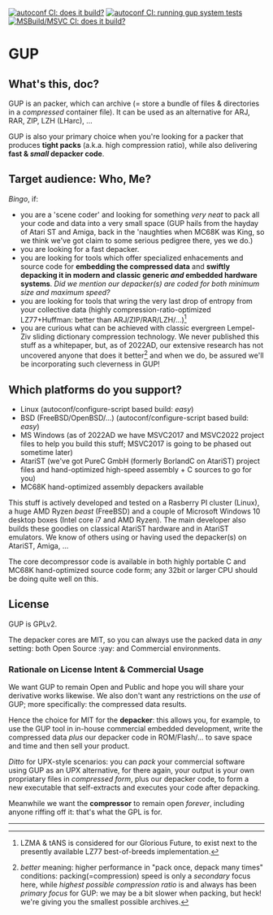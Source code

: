 [![autoconf CI: does it build?](https://github.com/HansWessels/gup/actions/workflows/c-cpp.yml/badge.svg)](https://github.com/HansWessels/gup/actions/workflows/c-cpp.yml)
[![autoconf CI: running gup system tests](https://github.com/HansWessels/gup/actions/workflows/c-cpp-test.yml/badge.svg)](https://github.com/HansWessels/gup/actions/workflows/c-cpp-test.yml)
[![MSBuild/MSVC CI: does it build?](https://github.com/HansWessels/gup/actions/workflows/msbuild.yml/badge.svg)](https://github.com/HansWessels/gup/actions/workflows/msbuild.yml)

# GUP

## What's this, doc?

GUP is an packer, which can archive (= store a bundle of files & directories in a *compressed* container file). It can be used as an alternative for ARJ, RAR, ZIP, LZH (LHarc), ...

GUP is also your primary choice when you're looking for a packer that produces **tight packs** (a.k.a. high compression ratio), while also delivering **fast & *small* depacker code**.


## Target audience: Who, Me? 

*Bingo*, if:

- you are a 'scene coder' and looking for something *very neat* to pack all your code and data into a very small space (GUP hails from the hayday of Atari ST and Amiga, back in the 'naughties when MC68K was King, so we think we've got claim to some serious pedigree there, yes we do.)
- you are looking for a fast depacker.
- you are looking for tools which offer specialized enhacements and source code for **embedding the compressed data** and **swiftly depacking it in modern and classic generic *and* embedded hardware systems**. *Did we mention our depacker(s) are coded for both minimum size and maximum speed?*
- you are looking for tools that wring the very last drop of entropy from your collective data (highly compression-ratio-optimized LZ77+Huffman: better than ARJ/ZIP/RAR/LZH/...)[^1]
- you are curious what can be achieved with classic evergreen Lempel-Ziv sliding dictionary compression technology. We never published this stuff as a whitepaper, but, as of 2022AD, our extensive research has not uncovered anyone that does it better[^3] and when we do, be assured we'll be incorporating such cleverness in GUP!


## Which platforms do you support?

- Linux (autoconf/configure-script based build: *easy*)
- BSD (FreeBSD/OpenBSD/...) (autoconf/configure-script based build: *easy*)
- MS Windows (as of 2022AD we have MSVC2017 and MSVC2022 project files to help you build this stuff; MSVC2017 is going to be phased out sometime later)
- AtariST (we've got PureC GmbH (formerly BorlandC on AtariST) project files and hand-optimized high-speed assembly + C sources to go for you)
- MC68K hand-optimized assembly depackers available

This stuff is actively developed and tested on a Rasberry PI cluster (Linux), a huge AMD Ryzen *beast* (FreeBSD) and a couple of Microsoft Windows 10 desktop boxes (Intel core i7 and AMD Ryzen). The main developer also builds these goodies on classical AtariST hardware and in AtariST emulators.  We know of others using or having used the depacker(s) on AtariST, Amiga, ...

The core decompressor code is available in both highly portable C and MC68K hand-optimized source code form; any 32bit or larger CPU should be doing quite well on this.


## License

GUP is GPLv2. 

The depacker cores are MIT, so you can always use the packed data in *any* setting: both Open Source :yay: and Commercial environments. 


### Rationale on License Intent & Commercial Usage

We want GUP to remain Open and Public and hope you will share your derivative works likewise. We also don't want any restrictions on the *use* of GUP; more specifically: the compressed data results.

Hence the choice for MIT for the **depacker**: this allows you, for example, to use the GUP tool in in-house commercial embedded development, write the compressed data *plus* our depacker code in ROM/Flash/... to save space and time and then sell your product. 

*Ditto* for UPX-style scenarios: you can *pack* your commercial software using GUP as an UPX alternative, for there again, your output is your own propriatary files in *compressed form*, plus our depacker code, to form a new executable that self-extracts and executes your code after depacking.

Meanwhile we want the **compressor** to remain open *forever*, including anyone riffing off it: that's what the GPL is for.

-------



[^1]: LZMA & tANS is considered for our Glorious Future, to exist next to the presently available LZ77 best-of-breeds implementation[^2].

[^2]: we care about compression ratio. GUP/ARJ mode 7 (LZ77+Huffman) and most of the other GUP compression modes' packer/**compressor** cores focus on (1) compression ratio and (2) compression speed; in that order. Meanwhile our depacker/**decompressor** is generally ARJ/LZH compatible and **fast**: we always aimed for Number 1 in the "pack once, depack many times" arena. Which, f.e., is what you need when writing a *scene demo* or other sophisticated software that benefits from both small distribution side and maximum features/content enjoyment.

[^3]: *better* meaning: higher performance in "pack once, depack many times" conditions: packing(=compression) speed is only a *secondary* focus here, while *highest possible compression ratio* is and always has been *primary focus* for GUP: we may be a bit slower when packing, but heck! we're giving you the smallest possible archives.
